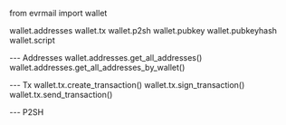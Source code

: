 
from evrmail import wallet

wallet.addresses 
wallet.tx
wallet.p2sh
wallet.pubkey
wallet.pubkeyhash
wallet.script

--- Addresses
wallet.addresses.get_all_addresses()
wallet.addresses.get_all_addresses_by_wallet()

--- Tx
wallet.tx.create_transaction()
wallet.tx.sign_transaction()
wallet.tx.send_transaction()

--- P2SH

